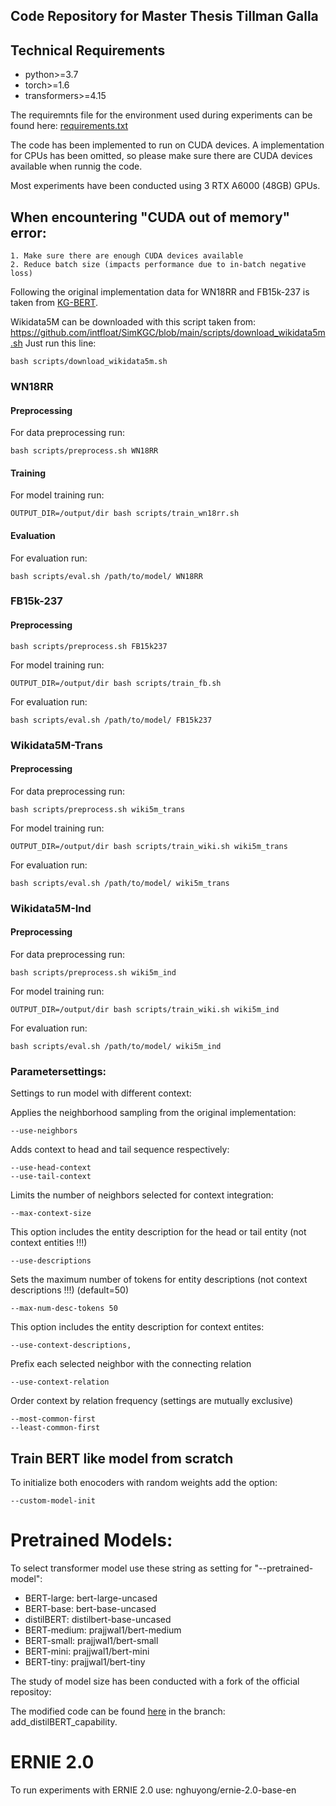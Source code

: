## Code Repository for Master Thesis Tillman Galla

## Technical Requirements
* python>=3.7
* torch>=1.6
* transformers>=4.15


The requiremnts file for the environment used during experiments can be found here: [requirements.txt](requirements.txt)

The code has been implemented to run on CUDA devices. A implementation for CPUs has been omitted, so please make sure there are 
CUDA devices available when runnig the code.

Most experiments have been conducted using 3 RTX A6000 (48GB) GPUs.

## When encountering "CUDA out of memory" error:
    1. Make sure there are enough CUDA devices available
    2. Reduce batch size (impacts performance due to in-batch negative loss)

Following the original implementation data for WN18RR and FB15k-237 is taken from [KG-BERT](https://github.com/yao8839836/kg-bert).

Wikidata5M can be downloaded with this script taken from: https://github.com/intfloat/SimKGC/blob/main/scripts/download_wikidata5m.sh
Just run this line:

```
bash scripts/download_wikidata5m.sh
```

### WN18RR

#### Preprocessing

For data preprocessing run:
```
bash scripts/preprocess.sh WN18RR
```

#### Training

For model training run:
```
OUTPUT_DIR=/output/dir bash scripts/train_wn18rr.sh 
```

#### Evaluation

For evaluation run:
```
bash scripts/eval.sh /path/to/model/ WN18RR 
```


### FB15k-237

#### Preprocessing

```
bash scripts/preprocess.sh FB15k237
```

For model training run:
```
OUTPUT_DIR=/output/dir bash scripts/train_fb.sh
```


For evaluation run:
```
bash scripts/eval.sh /path/to/model/ FB15k237 
```


### Wikidata5M-Trans

#### Preprocessing

For data preprocessing run:
```
bash scripts/preprocess.sh wiki5m_trans
```

For model training run:
```
OUTPUT_DIR=/output/dir bash scripts/train_wiki.sh wiki5m_trans
```

For evaluation run:
```
bash scripts/eval.sh /path/to/model/ wiki5m_trans 
```

### Wikidata5M-Ind

#### Preprocessing

For data preprocessing run:
```
bash scripts/preprocess.sh wiki5m_ind
```

For model training run:
```
OUTPUT_DIR=/output/dir bash scripts/train_wiki.sh wiki5m_ind
```

For evaluation run:
```
bash scripts/eval.sh /path/to/model/ wiki5m_ind 
```


### Parametersettings:

Settings to run model with different context:


Applies the neighborhood sampling from the original implementation:
```
--use-neighbors
```

Adds context to head and tail sequence respectively:
```
--use-head-context
--use-tail-context
```


Limits the number of neighbors selected for context integration:
```
--max-context-size
```

This option includes the entity description for the head or tail entity (not context entities !!!)
```
--use-descriptions
```
Sets the maximum number of tokens for entity descriptions (not context descriptions !!!) (default=50)
```
--max-num-desc-tokens 50
```

This option includes the entity description for context entites:
```
--use-context-descriptions,
```

Prefix each selected neighbor with the connecting relation
```
--use-context-relation
```

Order context by relation frequency (settings are mutually exclusive)

```
--most-common-first
--least-common-first
```


## Train BERT like model from scratch
 
To initialize both enocoders with random weights add the option:

```
--custom-model-init
```


# Pretrained Models:

To select transformer model use these string as setting for "--pretrained-model":

* BERT-large: bert-large-uncased
* BERT-base: bert-base-uncased
* distilBERT: distilbert-base-uncased
* BERT-medium: prajjwal1/bert-medium
* BERT-small: prajjwal1/bert-small
* BERT-mini: prajjwal1/bert-mini
* BERT-tiny: prajjwal1/bert-tiny


The study of model size has been conducted with a fork of the official repositoy: 

The modified code can be found [here](https://github.com/till22G/SimKGC/tree/add_distilBERT_capability) in the branch: add_distilBERT_capability.

# ERNIE 2.0
To run experiments with ERNIE 2.0 use: nghuyong/ernie-2.0-base-en